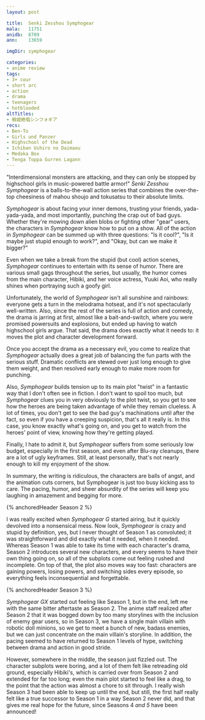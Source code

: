 ```yaml
---
layout: post

title:  Senki Zesshou Symphogear
mala:   11751
anidb:  8709
ann:    13659

imgDir: symphogear

categories:
- anime review
tags:
- 3+ cour
- short arc
- action
- drama
- teenagers
- hotblooded
altTitles:
- 戦姫絶唱シンフォギア
recs:
- Ben-To
- Girls und Panzer
- Highschool of the Dead
- Ichiban Ushiro no Daimaou
- Medaka Box
- Tenga Toppa Gurren Lagann
---
```


"Interdimensional monsters are attacking, and they can only be stopped by highschool girls in music-powered battle armor!"
*Senki Zesshou Symphogear* is a balls-to-the-wall action series that combines the over-the-top cheesiness of mahou shoujo and tokusatsu to their absolute limits.

*Symphogear* is about facing your inner demons, trusting your friends, yada-yada-yada, and most importantly, punching the crap out of bad guys.
Whether they're mowing down alien blobs or fighting other "gear" users, the characters in *Symphogear* know how to put on a show.
All of the action in *Symphogear* can be summed up with three questions: "Is it cool?", "Is it maybe just stupid enough to work?", and "Okay, but can we make it bigger?"

Even when we take a break from the stupid (but cool) action scenes, *Symphogear* continues to entertain with its sense of humor.
There are various small gags throughout the series, but usually, the humor comes from the main character, Hibiki, and her voice actress, Yuuki Aoi, who really shines when portraying such a goofy girl.

Unfortunately, the world of *Symphogear* isn't all sunshine and rainbows: everyone gets a turn in the melodrama hotseat, and it's not spectacularly well-written.
Also, since the rest of the series is full of action and comedy, the drama is jarring at first, almost like a bait-and-switch, where you were promised powersuits and explosions, but ended up having to watch highschool girls argue.
That said, the drama does exactly what it needs to: it moves the plot and character development forward.

Once you accept the drama as a necessary evil, you come to realize that *Symphogear* actually does a great job of balancing the fun parts with the serious stuff.
Dramatic conflicts are stewed over just long enough to give them weight, and then resolved early enough to make more room for punching.

Also, *Symphogear* builds tension up to its main plot "twist" in a fantastic way that I don't often see in fiction.
I don't want to spoil too much, but *Symphogear* clues you in very obviously to the plot twist, so you get to see how the heroes are being taken advantage of while they remain clueless.
A lot of times, you don't get to see the bad guy's machinations until after the fact, so even if you have a creeping suspicion, that's all it really is.
In this case, you know exactly what's going on, and you get to watch from the heroes' point of view, knowing how they're getting played.

Finally, I hate to admit it, but *Symphogear* suffers from some seriously low budget, especially in the first season, and even after Blu-ray cleanups, there are a lot of ugly keyframes.
Still, at least personally, that's not nearly enough to kill my enjoyment of the show.

In summary, the writing is ridiculous, the characters are balls of angst, and the animation cuts corners, but Symphogear is just too busy kicking ass to care.
The pacing, humor, and sheer absurdity of the series will keep you laughing in amazement and begging for more.

{% anchoredHeader Season 2 %}

I was really excited when *Symphogear G* started airing, but it quickly devolved into a nonsensical mess.
Now look, *Symphogear* is crazy and stupid by definition, yes, but I never thought of Season 1 as convoluted; it was straightforward and did exactly what it needed, when it needed.
Whereas Season 1 was able to take its time with each character's drama, Season 2 introduces several new characters, and every seems to have their own thing going on, so all of the subplots come out feeling rushed and incomplete.
On top of that, the plot also moves way too fast: characters are gaining powers, losing powers, and switching sides every episode, so everything feels inconsequential and forgettable.

{% anchoredHeader Season 3 %}

*Symphogear GX* started out feeling like Season 1, but in the end, left me with the same bitter aftertaste as Season 2.
The anime staff realized after Season 2 that it was bogged down by too many storylines with the inclusion of enemy gear users, so in Season 3, we have a single main villain with robotic doll minions, so we get to meet a bunch of new, badass enemies, but we can just concentrate on the main villain's storyline.
In addition, the pacing seemed to have returned to Season 1 levels of hype, switching between drama and action in good stride.

However, somewhere in the middle, the season just fizzled out.
The character subplots were boring, and a lot of them felt like retreading old ground, especially Hibiki's, which is carried over from Season 2 and extended for far too long; even the main plot started to feel like a drag, to the point that the action was almost a chore to sit through.
I really wish Season 3 had been able to keep up until the end, but still, the first half really felt like a true successor to Season 1 in a way Season 2 never did, and that gives me real hope for the future, since Seasons 4 *and 5* have been announced!